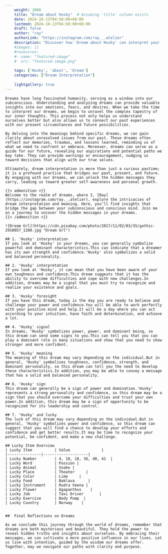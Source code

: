 ```yaml
---
    weight: 1066
    title: "Dream about Husky"  # Assuming 'title' column exists
    date: 2024-10-13T04:50:00+08:00
    lastmod: 2024-10-13T04:50:00+08:00
    draft: false
    author: "ray"
    authorLink: "https://instagram.com/ray._.atelier"
    description: "Discover how 'Dream about Husky' can interpret your future and uncover its significant meanings in your life."
    #images: []
    #resources:
    #- name: "featured-image"
    #  src: "featured-image.png"
    
    tags: ['Husky', 'about', 'Dream']
    categories: ["Dream Interpretation"]
    
    lightgallery: true
---
```

    
    Dreams have long fascinated humanity, serving as a window into our subconscious. Understanding and analyzing dreams can provide valuable insights into our emotions, fears, and desires. When we take the time to interpret our dreams, we begin to unravel the complex tapestry of our inner thoughts. This process not only helps us understand ourselves better but also allows us to connect our past experiences with our present circumstances and future possibilities.
    
    By delving into the meanings behind specific dreams, we can gain clarity about unresolved issues from our past. These dreams often reflect our memories, traumas, and lessons learned, reminding us of what we need to confront or embrace. Moreover, dreams can serve as a guide for our future, revealing our aspirations and potential paths we may take. They can provide warnings or encouragement, nudging us toward decisions that align with our true selves.
    
    Ultimately, dream interpretation is more than just a curious pastime; it is a profound practice that bridges our past, present, and future. By engaging with our dreams, we can unlock the hidden messages they carry, leading us toward greater self-awareness and personal growth.
    
    {{< admonition >}}
    Welcome to the realm of dreams, where I, [Ray](https://instagram.com/ray._.atelier), explore the intricacies of dream interpretation and meaning. Here, you’ll find insights that bridge the gap between your subconscious and conscious mind. Join me on a journey to uncover the hidden messages in your dreams.
    {{< /admonition >}}
    
    ![Dream Grl](https://cdn.pixabay.com/photo/2017/11/02/03/35/gothic-2910057_1280.jpg "Dream Grl")
    
    ## 1. 'Husky' interpretation
    If you look at 'Husky' in your dreams, you can generally symbolize powerful and dominant characteristics.This can indicate that a dreamer has its own strength and confidence.'Husky' also symbolizes a solid and balanced personality.
    
    ## 2. 'Husky' interpretation
    If you look at 'Husky', it can mean that you have been aware of your own toughness and confidence.This dream suggests that it has the ability to overcome difficulties and cope with new challenges.In addition, dreams may be a signal that you must try to recognize and realize your existence and goals.
    
    ## 3. 'Husky' foresight
    If you have this dream, today is the day you are ready to believe and challenge your power and confidence.You will be able to work perfectly with your positive mind and help.It will be a day where you can act according to your intuition, have faith and determination, and achieve a lot.
    
    ## 4. 'Husky' signal
    In dreams, 'Husky' symbolizes power, power, and dominant being, so this dream can send some signs to you.This can tell you that you can play a dominant role in many situations and show that you need to show stronger and more confident.
    
    ## 5. 'Husky' meaning
    The meaning of this dream may vary depending on the individual.But in general, 'Husky' symbolizes toughness, confidence, strength, and dominant personality, so this dream can tell you the need to develop these characteristics.In addition, you may be able to convey a message that has a solid and balanced personality.
    
    ## 6. 'Husky' sign
    This dream can generally be a sign of power and domination.'Husky' represents a strong personality and confidence, so this dream may be a sign that you should overcome your difficulties and trust your own power.In addition, this dream may be a sign of opportunity to be recognized for its leadership and control.
    
    ## 7. 'Husky' and lucky
    The luck of this dream may vary depending on the individual.But in general, 'Husky' symbolizes power and confidence, so this dream can suggest that you will find a chance to develop your efforts and confidence and get better results.It may be time to recognize your potential, be confident, and make a new challenge.
    
    ## Lucky Item Overview
    | Lucky Item          | Value              |
    |---------------|--------------------|
    | Lucky Number        | 4, 10, 18, 36, 40, 41  |
    | Lucky Word          | Passion |
    | Lucky Animal        | Snake |
    | Lucky Place         | Theater     |
    | Lucky Color         | Lime     |
    | Lucky Food          | Baklava      |
    | Lucky Instrument    | Rudra Veena |
    | Lucky Flower        | Agapanthus    |
    | Lucky Job           | Taxi Driver       |
    | Lucky Exercise      | Body Pump  |
    | Lucky Country       | Norway    |
    
    
    ##  Final Reflections on Dreams
    
    As we conclude this journey through the world of dreams, remember that dreams are both mysterious and beautiful. They hold the power to reveal hidden truths and insights about ourselves. By embracing their messages, we can cultivate a more positive influence in our lives. Let us live with intention, guided by the wisdom our dreams offer. Together, may we navigate our paths with clarity and purpose.
    